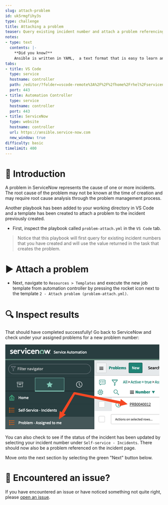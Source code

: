 ```yaml
---
slug: attach-problem
id: uk5rmgfihy3s
type: challenge
title: Attaching a problem
teaser: Query existing incident number and attach a problem referencing incident
notes:
- type: text
  contents: |-
    **Did you know?**
    Ansible is written in YAML,  a text format that is easy to learn and allows for others to quickly understand what objectives automation tasks were created to accomplish just by reading the YAML files.
tabs:
- title: VS Code
  type: service
  hostname: controller
  path: /editor/?folder=vscode-remote%3A%2F%2F%2fhome%2Frhel%2Fservicenow_project
  port: 443
- title: Automation Controller
  type: service
  hostname: controller
  port: 443
- title: ServiceNow
  type: website
  hostname: controller
  url: https://ansible.service-now.com
  new_window: true
difficulty: basic
timelimit: 400
---
```

👋 Introduction
====
A problem in ServiceNow represents the cause of one or more incidents. The root cause of the problem may not be known at the time of creation and may require root cause analysis through the problem management process.

Another playbook has been added to your working directory in VS Code and a template has been created to attach a problem to the incident previously created.

- First, inspect the playbook called `problem-attach.yml` in the `VS Code` tab.

> Notice that this playbook will first query for existing incident numbers that you have created and will use the value returned in the task that creates the problem.

▶️ Attach a problem
====
- Next, navigate to `Resources > Templates` and execute the new job template from automation controller by pressing the rocket icon next to the template `2 - Attach problem (problem-attach.yml)`.

🔍 Inspect results
====
That should have completed successfully! Go back to ServiceNow and check under your assigned problems for a new problem number:

![new problem](../assets/new-problem.png)

You can also check to see if the status of the incident has been updated by selecting your incident number under `Self-service - Incidents`. There should now also be a problem referenced on the incident page.

Move onto the next section by selecting the green "Next" button below.

🐛 Encountered an issue?
====
If you have encountered an issue or have noticed something not quite right, please [open an issue](https://github.com/ansible/instruqt/issues/new?labels=getting-started-servicenow-automation&title=New+servicenow+issue:+attach-problem&assignees=cloin).